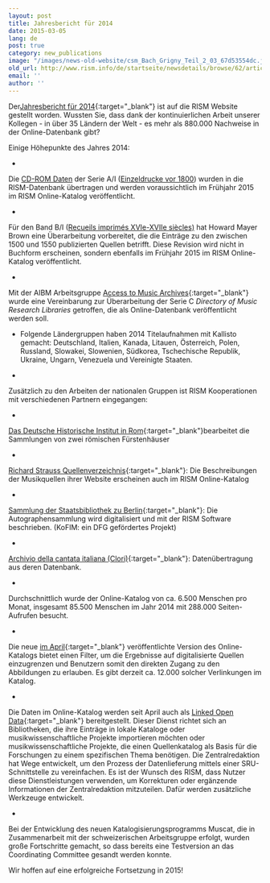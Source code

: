 ```yaml
---
layout: post
title: Jahresbericht für 2014
date: 2015-03-05
lang: de
post: true
category: new_publications
image: "/images/news-old-website/csm_Bach_Grigny_Teil_2_03_67d53554dc.jpg"
old_url: http://www.rism.info/de/startseite/newsdetails/browse/62/article/64/the-2014-annual-report.html
email: ''
author: ''
---
```


Der[Jahresbericht für 2014](/publications/annual-reports/2014.html){:target="_blank"} ist auf die RISM Website gestellt worden. Wussten Sie, dass dank der kontinuierlichen Arbeit unserer Kollegen - in über 35 Ländern der Welt - es mehr als 880.000 Nachweise in der Online-Datenbank gibt?


Einige Höhepunkte des Jahres 2014:

-

Die [CD-ROM Daten](/de/publikationen/cd-rom-publikationen-1995-2011.html) der Serie A/I ([Einzeldrucke vor 1800](/de/publikationen.html)) wurden in die RISM-Datenbank übertragen und werden voraussichtlich im Frühjahr 2015 im RISM Online-Katalog veröffentlicht.

-

Für den Band B/I ([Recueils imprimés XVIe-XVIIe siècles)](/de/publikationen.html) hat Howard Mayer Brown eine Überarbeitung vorbereitet, die die Einträge zu den zwischen 1500 und 1550 publizierten Quellen betrifft. Diese Revision wird nicht in Buchform erscheinen, sondern ebenfalls im Frühjahr 2015 im RISM Online-Katalog veröffentlicht.

-

Mit der AIBM Arbeitsgruppe [Access to Music Archives](http://www.iaml.info/activities/projects/access_to_music_archives){:target="_blank"} wurde eine Vereinbarung zur Überarbeitung der Serie C _Directory of Music Research Libraries_ getroffen, die als Online-Datenbank veröffentlicht werden soll.

- Folgende Ländergruppen haben 2014 Titelaufnahmen mit Kallisto gemacht: Deutschland, Italien, Kanada, Litauen, Österreich, Polen, Russland, Slowakei, Slowenien, Südkorea, Tschechische Republik, Ukraine, Ungarn, Venezuela und Vereinigte Staaten.

-

Zusätzlich zu den Arbeiten der nationalen Gruppen ist RISM Kooperationen mit verschiedenen Partnern eingegangen:

-

[Das Deutsche Historische Institut in Rom](http://www.dhi-roma.it/){:target="_blank"}bearbeitet die Sammlungen von zwei römischen Fürstenhäuser

-

[Richard Strauss Quellenverzeichnis](http://www.rsi-rsqv.de/){:target="_blank"}: Die Beschreibungen der Musikquellen ihrer Website erscheinen auch im RISM Online-Katalog

-

[Sammlung der Staatsbibliothek zu Berlin](http://staatsbibliothek-berlin.de/en/about-the-library/abteilungen/musik/projekte/dfg-projekt-kofim-berlin/){:target="_blank"}: Die Autographensammlung wird digitalisiert und mit der RISM Software beschrieben. (KoFIM: ein DFG gefördertes Projekt)

-

[Archivio della cantata italiana (Clori)](http://cantataitaliana.it/){:target="_blank"}: Datenübertragung aus deren Datenbank.


-

Durchschnittlich wurde der Online-Katalog von ca. 6.500 Menschen pro Monat, insgesamt 85.500 Menschen im Jahr 2014 mit 288.000 Seiten-Aufrufen besucht.

-

Die neue [im April](/new_at_rism/2018/07/16/new-version-of-the-rism-online-catalog.html?tx_ttnews%5Byear%5D=2014&tx_ttnews%5Bmonth%5D=04&cHash=050d2daabf26e3b73ca969a239c2ee1f){:target="_blank"} veröffentlichte Version des Online-Katalogs bietet einen Filter, um die Ergebnisse auf digitalisierte Quellen einzugrenzen und Benutzern somit den direkten Zugang zu den Abbildungen zu erlauben. Es gibt derzeit ca. 12.000 solcher Verlinkungen im Katalog.

-

Die Daten im Online-Katalog werden seit April auch als [Linked Open Data](https://opac.rism.info/index.php?id=8&L=1&id=8){:target="_blank"} bereitgestellt. Dieser Dienst richtet sich an Bibliotheken, die ihre Einträge in lokale Kataloge oder musikwissenschaftliche Projekte importieren möchten oder musikwissenschaftliche Projekte, die einen Quellenkatalog als Basis für die Forschungen zu einem spezifischen Thema benötigen. Die Zentralredaktion hat Wege entwickelt, um den Prozess der Datenlieferung mittels einer SRU-Schnittstelle zu vereinfachen. Es ist der Wunsch des RISM, dass Nutzer diese Dienstleistungen verwenden, um Korrekturen oder ergänzende Informationen der Zentralredaktion mitzuteilen. Dafür werden zusätzliche Werkzeuge entwickelt.

-

Bei der Entwicklung des neuen Katalogisierungsprogramms Muscat, die in Zusammenarbeit mit der schweizerischen Arbeitsgruppe erfolgt, wurden große Fortschritte gemacht, so dass bereits eine Testversion an das Coordinating Committee gesandt werden konnte.


Wir hoffen auf eine erfolgreiche Fortsetzung in 2015!


